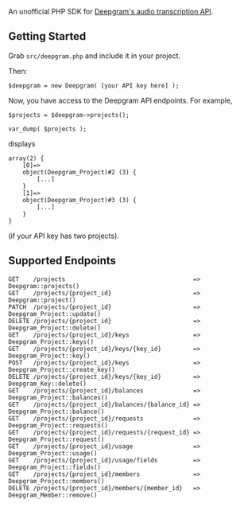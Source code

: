 An unofficial PHP SDK for [Deepgram's audio transcription API](https://developers.deepgram.com/api-reference/).

Getting Started
---------------
Grab `src/deepgram.php` and include it in your project.

Then:

```
$deepgram = new Deepgram( [your API key here] );
```

Now, you have access to the Deepgram API endpoints. For example,

```
$projects = $deepgram->projects();

var_dump( $projects );
```

displays

```
array(2) {
	[0]=>
	object(Deepgram_Project)#2 (3) {
		[...]
	}
	[1]=>
	object(Deepgram_Project)#3 (3) {
		[...]
	}
}
```

(if your API key has two projects).

Supported Endpoints
-------------------

```
GET    /projects                                    => Deepgram::projects()
GET    /projects/{project_id}                       => Deepgram::project()
PATCH  /projects/{project_id}                       => Deepgram_Project::update()
DELETE /projects/{project_id}                       => Deepgram_Project::delete()
GET    /projects/{project_id}/keys                  => Deepgram_Project::keys()
GET    /projects/{project_id}/keys/{key_id}         => Deepgram_Project::key()
POST   /projects/{project_id}/keys                  => Deepgram_Project::create_key()
DELETE /projects/{project_id}/keys/{key_id}         => Deepgram_Key::delete()
GET    /projects/{project_id}/balances              => Deepgram_Project::balances()
GET    /projects/{project_id}/balances/{balance_id} => Deepgram_Project::balance()
GET    /projects/{project_id}/requests              => Deepgram_Project::requests()
GET    /projects/{project_id}/requests/{request_id} => Deepgram_Project::request()
GET    /projects/{project_id}/usage                 => Deepgram_Project::usage()
GET    /projects/{project_id}/usage/fields          => Deepgram_Project::fields()
GET    /projects/{project_id}/members               => Deepgram_Project::members()
DELETE /projects/{project_id}/members/{member_id}   => Deepgram_Member::remove()
```